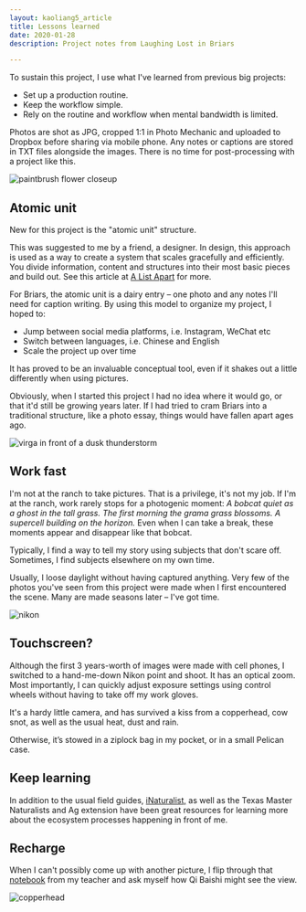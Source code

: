 ```yaml
---
layout: kaoliang5_article
title: Lessons learned
date: 2020-01-28
description: Project notes from Laughing Lost in Briars

---
```



To sustain this project, I use what I've learned from previous big projects: 

- Set up a production routine.
- Keep the workflow simple.
- Rely on the routine and workflow when mental bandwidth is limited.

Photos are shot as JPG, cropped 1:1 in Photo Mechanic and uploaded to Dropbox before sharing via mobile phone. Any notes or captions are stored in TXT files alongside the images. There is no time for post-processing with a project like this.


![paintbrush flower closeup](https://www.zachmccabe.com/briars/assets/viz/9.jpg)


## Atomic unit

New for this project is the "atomic unit" structure. 

This was suggested to me by a friend, a designer. In design, this approach is used as a way to create a system that scales gracefully and efficiently. You divide information, content and structures into their most basic pieces and build out. See this article at [A List Apart](https://alistapart.com/article/language-of-modular-design) for more.

For Briars, the atomic unit is a dairy entry – one photo and any notes I'll need for caption writing. By using this model to organize my project, I hoped to:

- Jump between social media platforms, i.e. Instagram, WeChat etc
- Switch between languages, i.e. Chinese and English
- Scale the project up over time

It has proved to be an invaluable conceptual tool, even if it shakes out a little differently when using pictures. 

Obviously, when I started this project I had no idea where it would go, or that it'd still be growing years later. If I had tried to cram Briars into a traditional structure, like a photo essay, things would have fallen apart ages ago.



![virga in front of a dusk thunderstorm](https://www.zachmccabe.com/briars/assets/viz/11.jpg)



## Work fast

I'm not at the ranch to take pictures. That is a privilege, it's not my job. If I'm at the ranch, work rarely stops for a photogenic moment: *A bobcat quiet as a ghost in the tall grass. The first morning the grama grass blossoms. A supercell building on the horizon.* Even when I can take a break, these moments appear and disappear like that bobcat.

Typically, I find a way to tell my story using subjects that don't scare off. Sometimes, I find subjects elsewhere on my own time.

Usually, I loose daylight without having captured anything. Very few of the photos you've seen from this project were made when I first encountered the scene. Many are made seasons later – I've got time.



![nikon](https://www.zachmccabe.com/briars/assets/viz/6.jpg)



## Touchscreen?

Although the first 3 years-worth of images were made with cell phones, I  switched to a hand-me-down Nikon point and shoot. It has an optical zoom. Most importantly, I can quickly adjust exposure settings using control wheels without having to take off my work gloves.

It's a hardy little camera, and has survived a kiss from a copperhead, cow snot, as well as the usual heat, dust and rain.

Otherwise, it’s stowed in a ziplock bag in my pocket, or in a small Pelican case. 



## Keep learning

In addition to the usual field guides, [iNaturalist,](https://www.inaturalist.org/) as well as the Texas Master Naturalists and Ag extension have been great resources for learning more about the ecosystem processes happening in front of me.



## Recharge

When I can't possibly come up with another picture, I flip through that [notebook](https://www.zachmccabe.com/briars/about-briars.html#backstory) from my teacher and ask myself how Qi Baishi might see the view.

![copperhead](https://www.zachmccabe.com/briars/assets/viz/2.jpg)
